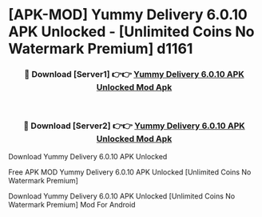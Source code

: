 # [APK-MOD] Yummy Delivery 6.0.10 APK Unlocked - [Unlimited Coins No Watermark Premium] d1161



<div align="center">
<h3>🔴 Download [Server1] 👉👉 <a href="https://momento.my/?title=Yummy_Delivery_6.0.10_APK_Unlocked">Yummy Delivery 6.0.10 APK Unlocked Mod Apk</a></h3><br>

<h3>🔴 Download [Server2] 👉👉 <a href="https://momento.my/?title=Yummy_Delivery_6.0.10_APK_Unlocked">Yummy Delivery 6.0.10 APK Unlocked Mod Apk</a></h3>
</div>



Download Yummy Delivery 6.0.10 APK Unlocked 

Free APK MOD Yummy Delivery 6.0.10 APK Unlocked [Unlimited Coins No Watermark Premium]

Download Yummy Delivery 6.0.10 APK Unlocked [Unlimited Coins No Watermark Premium] Mod For Android
